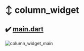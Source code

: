 # :arrow_up_down: column_widget

## :heavy_check_mark: [main.dart](https://github.com/Riudiu/flutter-practice/blob/master/column_widget/lib/main.dart)

![column_widget_main](https://user-images.githubusercontent.com/86466976/146346998-8ee0df5e-30be-4c4d-9f44-a62184c3fb20.png)


